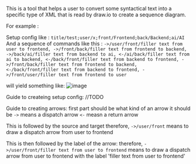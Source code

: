 This is a tool that helps a user to convert some syntactical text into a specific type of XML that is read by draw.io to create a sequence diagram.

For example : 

Setup config like : `title/test;user/x;front/Frontend;back/Backend;ai/AI`
And a sequence of commands like this : 
`->/user/front/filler text from user to frontend,
->/front/back/filler text from frontend to backend,
->/back/ai/filler text from backend to ai,
<-/ai/back/filler text from ai to backend,
<-/back/front/filler text from backend to frontend,
->/front/back/filler text from frontend to backend,
<-/back/front/filler text from backend to frontend,
->/front/user/filler text from frontend to user`

will yield something like: 
![image](https://github.com/user-attachments/assets/23b857b7-4efc-4350-84cb-8f0415ad3695)

Guide to createing setup config:
//TODO

Guide to creating arrows:
first part should be what kind of an arrow it should be 
`->` means a dispatch arrow
`<-` measn a return arrow

This is followed by the source and target 
therefore, `->/user/front` means to draw a dispatch arrow from user to frontend

This is then followed by the label of the arrow:
therefore, `->/user/front/filler text from user to frontend` means to draw a dispatch arrow from user to frontend with the label 'filler text from user to frontend'
